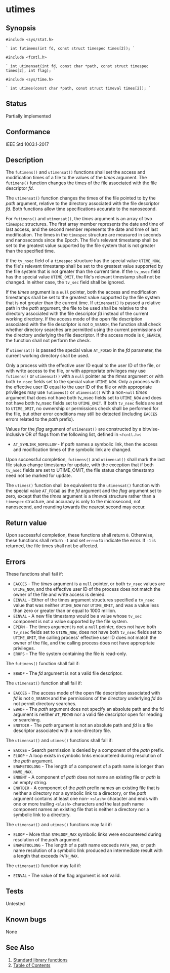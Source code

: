 <!-- Documentation template to fill -->
# utimes

## Synopsis

`#include <sys/stat.h>`

    ` int futimens(int fd, const struct timespec times[2]); `

`#include <fcntl.h>`

    ` int utimensat(int fd, const char *path, const struct timespec times[2], int flag); `

`#include <sys/time.h>`

    ` int utimes(const char *path, const struct timeval times[2]); `

<!-- #MUST_BE: check status according to implementation -->
## Status

Partially implemented

<!-- #MUST_BE: if function shall be posix compliant print the standard signature  -->
## Conformance

IEEE Std 1003.1-2017

<!-- #MUST_BE: update description from opengroup AND READ IT and check if it matches  -->
## Description

The `futimens()` and `utimensat()` functions shall set the access and modification times of a file to the values of the
 _times_ argument. The `futimens()` function changes the times of the file associated with the file descriptor _fd_.

 The `utimensat()` function changes the times of the file pointed to by the _path_ argument, relative to the directory
 associated with the file descriptor _fd_. Both functions allow time specifications accurate to the nanosecond.

For `futimens()` and `utimensat()`, the _times_ argument is an array of two `timespec` structures. The first array
member represents the date and time of last access, and the second member represents the date and time of last
modification. The times in the `timespec` structure are measured in seconds and nanoseconds since the Epoch. The
file's relevant timestamp shall be set to the greatest value supported by the file system that is not greater than the
specified time.

If the `tv_nsec` field of a `timespec` structure has the special value `UTIME_NOW`, the file's relevant timestamp shall
be set to the greatest value supported by the file system that is not greater than the current time. If the `tv_nsec`
field has the special value `UTIME_OMIT`, the file's relevant timestamp shall not be changed. In either case, the
`tv_sec` field shall be ignored.

If the _times_ argument is a `null` pointer, both the access and modification timestamps shall be set to the greatest
value supported by the file system that is not greater than the current time. If `utimensat()` is passed a relative
path in the _path_ argument, the file to be used shall be relative to the directory associated with the file descriptor
_fd_ instead of the current working directory. If the access mode of the open file description associated with the file
descriptor is not `O_SEARCH`, the function shall check whether directory searches are permitted using the current
permissions of the directory underlying the file descriptor. If the access mode is `O_SEARCH`, the function shall not
perform the check.

If `utimensat()` is passed the special value `AT_FDCWD` in the _fd_ parameter, the current working directory shall be
used.

Only a process with the effective user ID equal to the user ID of the file, or with write access to the file, or with
appropriate privileges may use `futimens()` or `utimensat()` with a `null` pointer as the _times_ argument or with both
`tv_nsec` fields set to the special value `UTIME_NOW`. Only a process with the effective user ID equal to the user ID of
the file or with appropriate privileges may use `futimens()` or `utimensat()` with a non-`null` _times_ argument that
does not have both tv_nsec fields set to `UTIME_NOW` and does not have both tv_nsec fields set to `UTIME_OMIT`. If both
`tv_nsec` fields are set to `UTIME_OMIT`, no ownership or permissions check shall be performed for the file, but other
error conditions may still be detected (including `EACCES` errors related to the _path_ prefix).

Values for the _flag_ argument of `utimensat()` are constructed by a bitwise-inclusive OR of flags from the following
list, defined in `<fcntl.h>`:

* `AT_SYMLINK_NOFOLLOW` - If _path_ names a symbolic link, then the access and modification times of the symbolic link
are changed.

Upon successful completion, `futimens()` and `utimensat()` shall mark the last file status change timestamp for update,
with the exception that if both `tv_nsec` fields are set to UTIME_OMIT, the file status change timestamp need not be
marked for update.

The `utimes()` function shall be equivalent to the `utimensat()` function with the special value `AT_FDCWD` as the _fd_
argument and the _flag_ argument set to zero, except that the _times_ argument is a _timeval_ structure rather than a
`timespec` structure, and accuracy is only to the microsecond, not nanosecond, and rounding towards the nearest second
may occur.

## Return value

Upon successful completion, these functions shall return `0`. Otherwise, these functions shall return `-1` and set
`errno` to indicate the error. If `-1` is returned, the file times shall not be affected.

<!-- #MUST_BE: check what errors can cause the function to fail  -->
## Errors

These functions shall fail if:

* `EACCES` - The _times_ argument is a `null` pointer, or both `tv_nsec` values are `UTIME_NOW`, and the effective user
ID of the process does not match the owner of the file and write access is denied.
* `EINVAL` - Either of the times argument structures specified a `tv_nsec` value that was neither `UTIME_NOW` nor
`UTIME_OMIT`, and was a value less than zero or greater than or equal to 1000 million.
* `EINVAL` - A new file timestamp would be a value whose `tv_sec` component is not a value supported by the file system.
* `EPERM` - The times argument is not a `null` pointer, does not have both `tv_nsec` fields set to `UTIME_NOW`, does not
have both `tv_nsec` fields set to `UTIME_OMIT`, the calling process' effective user ID does not match the owner of the
file, and the calling process does not have appropriate privileges.
* `EROFS` - The file system containing the file is read-only.

The `futimens()` function shall fail if:

* `EBADF` - The _fd_ argument is not a valid file descriptor.

The `utimensat()` function shall fail if:

* `EACCES` - The access mode of the open file description associated with _fd_ is not `O_SEARCH` and the permissions of
the directory underlying _fd_ do not permit directory searches.
* `EBADF` - The _path_ argument does not specify an absolute path and the fd argument is neither `AT_FDCWD` nor a valid
file descriptor open for reading or searching.
* `ENOTDIR` - The _path_ argument is not an absolute path and _fd_ is a file descriptor associated with a non-directory
file.

The `utimensat()` and `utimes()` functions shall fail if:

* `EACCES` - Search permission is denied by a component of the _path_ prefix.
* `ELOOP` - A loop exists in symbolic links encountered during resolution of the _path_ argument.
* `ENAMETOOLONG` - The length of a component of a path name is longer than `NAME_MAX`.
* `ENOENT` - A component of _path_ does not name an existing file or _path_ is an empty string.
* `ENOTDIR` - A component of the _path_ prefix names an existing file that is neither a directory nor a symbolic link
to a directory, or the _path_ argument contains at least one non- `<slash>` character and ends with one or more
trailing `<slash>` characters and the last path name component names an existing file that is neither a directory nor a
symbolic link to a directory.

The `utimensat()` and `utimes()` functions may fail if:

* `ELOOP` - More than `SYMLOOP_MAX` symbolic links were encountered during resolution of the _path_ argument.
* `ENAMETOOLONG` - The length of a path name exceeds `PATH_MAX`, or path name resolution of a symbolic link produced an
intermediate result with a length that exceeds `PATH_MAX`.

The `utimensat()` function may fail if:

* `EINVAL` - The value of the flag argument is not valid.

<!-- #MUST_BE: function by default shall be untested, when tested there should be a link to test location and test 
command for ia32 test runner  -->
## Tests

Untested

<!-- #MUST_BE: check for pending issues in  -->
## Known bugs

None

## See Also

1. [Standard library functions](../README.md)
2. [Table of Contents](../../../README.md)
